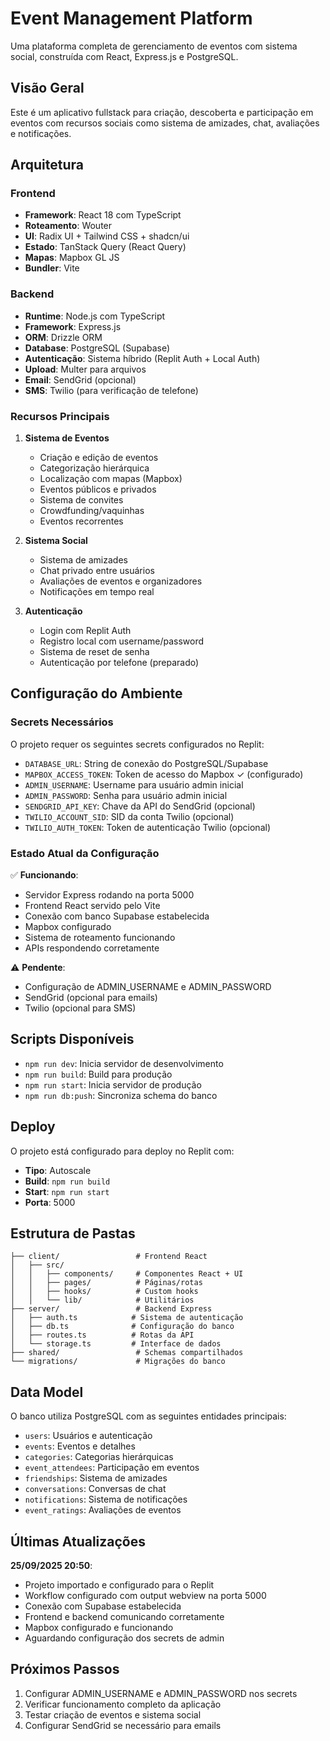 # Event Management Platform

Uma plataforma completa de gerenciamento de eventos com sistema social, construída com React, Express.js e PostgreSQL.

## Visão Geral

Este é um aplicativo fullstack para criação, descoberta e participação em eventos com recursos sociais como sistema de amizades, chat, avaliações e notificações.

## Arquitetura

### Frontend
- **Framework**: React 18 com TypeScript
- **Roteamento**: Wouter
- **UI**: Radix UI + Tailwind CSS + shadcn/ui
- **Estado**: TanStack Query (React Query)
- **Mapas**: Mapbox GL JS
- **Bundler**: Vite

### Backend
- **Runtime**: Node.js com TypeScript
- **Framework**: Express.js
- **ORM**: Drizzle ORM
- **Database**: PostgreSQL (Supabase)
- **Autenticação**: Sistema híbrido (Replit Auth + Local Auth)
- **Upload**: Multer para arquivos
- **Email**: SendGrid (opcional)
- **SMS**: Twilio (para verificação de telefone)

### Recursos Principais

1. **Sistema de Eventos**
   - Criação e edição de eventos
   - Categorização hierárquica
   - Localização com mapas (Mapbox)
   - Eventos públicos e privados
   - Sistema de convites
   - Crowdfunding/vaquinhas
   - Eventos recorrentes

2. **Sistema Social**
   - Sistema de amizades
   - Chat privado entre usuários
   - Avaliações de eventos e organizadores
   - Notificações em tempo real

3. **Autenticação**
   - Login com Replit Auth
   - Registro local com username/password
   - Sistema de reset de senha
   - Autenticação por telefone (preparado)

## Configuração do Ambiente

### Secrets Necessários

O projeto requer os seguintes secrets configurados no Replit:

- `DATABASE_URL`: String de conexão do PostgreSQL/Supabase
- `MAPBOX_ACCESS_TOKEN`: Token de acesso do Mapbox ✓ (configurado)
- `ADMIN_USERNAME`: Username para usuário admin inicial
- `ADMIN_PASSWORD`: Senha para usuário admin inicial
- `SENDGRID_API_KEY`: Chave da API do SendGrid (opcional)
- `TWILIO_ACCOUNT_SID`: SID da conta Twilio (opcional)
- `TWILIO_AUTH_TOKEN`: Token de autenticação Twilio (opcional)

### Estado Atual da Configuração

✅ **Funcionando**:
- Servidor Express rodando na porta 5000
- Frontend React servido pelo Vite
- Conexão com banco Supabase estabelecida
- Mapbox configurado
- Sistema de roteamento funcionando
- APIs respondendo corretamente

⚠️ **Pendente**:
- Configuração de ADMIN_USERNAME e ADMIN_PASSWORD
- SendGrid (opcional para emails)
- Twilio (opcional para SMS)

## Scripts Disponíveis

- `npm run dev`: Inicia servidor de desenvolvimento
- `npm run build`: Build para produção
- `npm run start`: Inicia servidor de produção
- `npm run db:push`: Sincroniza schema do banco

## Deploy

O projeto está configurado para deploy no Replit com:
- **Tipo**: Autoscale
- **Build**: `npm run build`
- **Start**: `npm run start`
- **Porta**: 5000

## Estrutura de Pastas

```
├── client/                 # Frontend React
│   ├── src/
│   │   ├── components/     # Componentes React + UI
│   │   ├── pages/          # Páginas/rotas
│   │   ├── hooks/          # Custom hooks
│   │   └── lib/            # Utilitários
├── server/                 # Backend Express
│   ├── auth.ts            # Sistema de autenticação
│   ├── db.ts              # Configuração do banco
│   ├── routes.ts          # Rotas da API
│   └── storage.ts         # Interface de dados
├── shared/                 # Schemas compartilhados
└── migrations/             # Migrações do banco
```

## Data Model

O banco utiliza PostgreSQL com as seguintes entidades principais:
- `users`: Usuários e autenticação
- `events`: Eventos e detalhes
- `categories`: Categorias hierárquicas
- `event_attendees`: Participação em eventos
- `friendships`: Sistema de amizades
- `conversations`: Conversas de chat
- `notifications`: Sistema de notificações
- `event_ratings`: Avaliações de eventos

## Últimas Atualizações

**25/09/2025 20:50**:
- Projeto importado e configurado para o Replit
- Workflow configurado com output webview na porta 5000
- Conexão com Supabase estabelecida
- Frontend e backend comunicando corretamente
- Mapbox configurado e funcionando
- Aguardando configuração dos secrets de admin

## Próximos Passos

1. Configurar ADMIN_USERNAME e ADMIN_PASSWORD nos secrets
2. Verificar funcionamento completo da aplicação
3. Testar criação de eventos e sistema social
4. Configurar SendGrid se necessário para emails